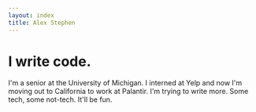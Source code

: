 ```yaml
---
layout: index
title: Alex Stephen
---
```


# I write code.

I'm a senior at the University of Michigan. I interned at Yelp and now I'm moving out to California to work at Palantir. I'm trying to write more. Some tech, some not-tech. It'll be fun.
